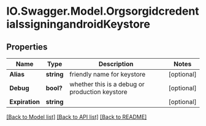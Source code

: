 # IO.Swagger.Model.OrgsorgidcredentialssigningandroidKeystore
## Properties

Name | Type | Description | Notes
------------ | ------------- | ------------- | -------------
**Alias** | **string** | friendly name for keystore | [optional] 
**Debug** | **bool?** | whether this is a debug or production keystore | [optional] 
**Expiration** | **string** |  | [optional] 

[[Back to Model list]](../README.md#documentation-for-models) [[Back to API list]](../README.md#documentation-for-api-endpoints) [[Back to README]](../README.md)

